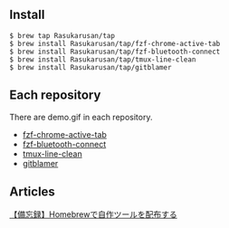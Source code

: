 ## Install

```shell
$ brew tap Rasukarusan/tap
$ brew install Rasukarusan/tap/fzf-chrome-active-tab
$ brew install Rasukarusan/tap/fzf-bluetooth-connect
$ brew install Rasukarusan/tap/tmux-line-clean
$ brew install Rasukarusan/tap/gitblamer
```

## Each repository

There are demo.gif in each repository.

- [fzf-chrome-active-tab](https://github.com/Rasukarusan/fzf-chrome-active-tab)
- [fzf-bluetooth-connect](https://github.com/Rasukarusan/fzf-bluetooth-connect)
- [tmux-line-clean](https://github.com/Rasukarusan/tmux-line-clean)
- [gitblamer](https://github.com/Rasukarusan/gitblamer)

## Articles

[【備忘録】Homebrewで自作ツールを配布する](https://www.rasukarusan.com/entry/2019/11/03/211338)
